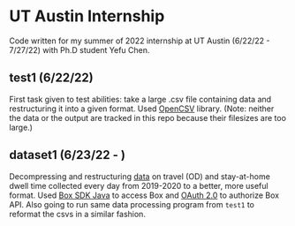 # UT Austin Internship
Code written for my summer of 2022 internship at UT Austin (6/22/22 - 7/27/22) with Ph.D student Yefu Chen.

## test1 (6/22/22)
First task given to test abilities: take a large .csv file containing data and restructuring it into a given format. Used [OpenCSV](http://opencsv.sourceforge.net) library. (Note: neither the data or the output are tracked in this repo because their filesizes are too large.)

## dataset1 (6/23/22 - )
Decompressing and restructuring [data](https://app.box.com/folder/112410303785?s=ow0x5ow78ma4hpsrti4wnho8pzdpjrtg) on travel (OD) and stay-at-home dwell time collected every day from 2019-2020 to a better, more useful format. Used [Box SDK Java](http://opensource.box.com/box-java-sdk/) to access Box and [OAuth 2.0](https://developer.box.com/guides/authentication/oauth2/with-sdk/) to authorize Box API. Also going to run same data processing program from `test1` to reformat the csvs in a similar fashion.